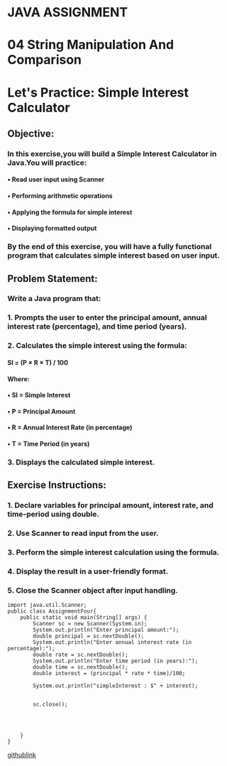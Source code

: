 # <P>JAVA ASSIGNMENT<P>
# <P>04 String Manipulation And Comparison<P>
# <P>Let's Practice:  Simple Interest Calculator<P>
## <p>**Objective:**<p>
### <p>In this exercise,you will build a **Simple Interest Calculator** in Java.You will practice:<P>
#### <P>• Read user input using Scanner<p>
#### <P>• Performing arithmetic operations<P>
#### <P>• Applying the formula for simple interest<P>
#### <P>• Displaying formatted output<p>
### <p>By the end of this exercise, you will have a fully functional program that calculates simple interest based on user input.<P>
## <P>**Problem Statement:**<P>
### <P>Write a Java program that:<P>
### <p>1. **Prompts the user** to enter the principal amount, annual interest rate (percentage), and time period (years).<P>
### <p>2. **Calculates the simple interest** using the formula:<p>
#### <P>**SI = (P × R × T) / 100**<p>
#### <P>Where:<p>
#### <p>• **SI** = Simple Interest<p>
#### <P>• **P** = Principal Amount<p>
#### <p>• **R** = Annual Interest Rate (in percentage)<P>
#### <P>• **T** = Time Period (in years)<p>
### <p>3. **Displays the calculated simple interest.**<p>
## <p>**Exercise Instructions:**<p>
### <P>1️. **Declare variables** for principal amount, interest rate, and time-period using double.<p>
### <P>2️. **Use Scanner to read input** from the user.<P>
### <P>3️. **Perform the simple interest calculation** using the formula.<P>
### <p>4️. **Display the result** in a user-friendly format.<p>
### <P>5️. **Close the Scanner object** after input handling.<p>
```
import java.util.Scanner;
public class AssignmentFour{
    public static void main(String[] args) {
        Scanner sc = new Scanner(System.in);
        System.out.println("Enter principal amount:");
        double principal = sc.nextDouble();
        System.out.println("Enter annual interest rate (in percentage):");
        double rate = sc.nextDouble();
        System.out.println("Enter time period (in years):");
        double time = sc.nextDouble();
        double interest = (principal * rate * time)/100;

        System.out.println("simpleInterest : $" + interest);


        sc.close();




    }
}
```
[githublink](https://github.com/Aromalpriyan/Assignment-4)
